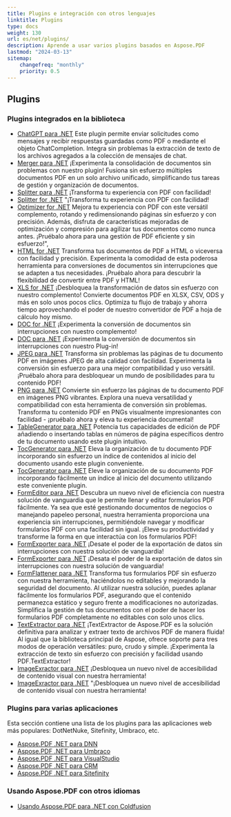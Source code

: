 ```yaml
---
title: Plugins e integración con otros lenguajes
linktitle: Plugins
type: docs
weight: 130
url: es/net/plugins/
description: Aprende a usar varios plugins basados en Aspose.PDF
lastmod: "2024-03-13"
sitemap:
    changefreq: "monthly"
    priority: 0.5
---
```


## Plugins

### Plugins integrados en la biblioteca

* [ChatGPT para .NET](chatgpt/) Este plugin permite enviar solicitudes como mensajes y recibir respuestas guardadas como PDF o mediante el objeto ChatCompletion. Integra sin problemas la extracción de texto de los archivos agregados a la colección de mensajes de chat.
* [Merger para .NET](merger/) ¡Experimenta la consolidación de documentos sin problemas con nuestro plugin! Fusiona sin esfuerzo múltiples documentos PDF en un solo archivo unificado, simplificando tus tareas de gestión y organización de documentos.
* [Splitter para .NET](splitter/) ¡Transforma tu experiencia con PDF con facilidad!
* [Splitter for .NET](splitter/) "¡Transforma tu experiencia con PDF con facilidad!
* [Optimizer for .NET](optimizer/) Mejora tu experiencia con PDF con este versátil complemento, rotando y redimensionando páginas sin esfuerzo y con precisión. Además, disfruta de características mejoradas de optimización y compresión para agilizar tus documentos como nunca antes. ¡Pruébalo ahora para una gestión de PDF eficiente y sin esfuerzo!",
* [HTML for .NET](html/) Transforma tus documentos de PDF a HTML o viceversa con facilidad y precisión. Experimenta la comodidad de esta poderosa herramienta para conversiones de documentos sin interrupciones que se adapten a tus necesidades. ¡Pruébalo ahora para descubrir la flexibilidad de convertir entre PDF y HTML!
* [XLS for .NET](xls/) ¡Desbloquea la transformación de datos sin esfuerzo con nuestro complemento! Convierte documentos PDF en XLSX, CSV, ODS y más en solo unos pocos clics. Optimiza tu flujo de trabajo y ahorra tiempo aprovechando el poder de nuestro convertidor de PDF a hoja de cálculo hoy mismo.
* [DOC for .NET](doc/) ¡Experimenta la conversión de documentos sin interrupciones con nuestro complemento!
* [DOC para .NET](doc/) ¡Experimenta la conversión de documentos sin interrupciones con nuestro Plug-in!
* [JPEG para .NET](jpeg/) Transforma sin problemas las páginas de tu documento PDF en imágenes JPEG de alta calidad con facilidad. Experimenta la conversión sin esfuerzo para una mejor compatibilidad y uso versátil. ¡Pruébalo ahora para desbloquear un mundo de posibilidades para tu contenido PDF!
* [PNG para .NET](png/) Convierte sin esfuerzo las páginas de tu documento PDF en imágenes PNG vibrantes. Explora una nueva versatilidad y compatibilidad con esta herramienta de conversión sin problemas. Transforma tu contenido PDF en PNGs visualmente impresionantes con facilidad - ¡pruébalo ahora y eleva tu experiencia documental!
* [TableGenerator para .NET](tablegenerator/) Potencia tus capacidades de edición de PDF añadiendo o insertando tablas en números de página específicos dentro de tu documento usando este plugin intuitivo.
* [TocGenerator para .NET](tocgenerator/) Eleva la organización de tu documento PDF incorporando sin esfuerzo un índice de contenidos al inicio del documento usando este plugin conveniente.
* [TocGenerator para .NET](tocgenerator/) Eleve la organización de su documento PDF incorporando fácilmente un índice al inicio del documento utilizando este conveniente plugin.
* [FormEditor para .NET](formeditor/) Descubra un nuevo nivel de eficiencia con nuestra solución de vanguardia que le permite llenar y editar formularios PDF fácilmente. Ya sea que esté gestionando documentos de negocios o manejando papeleo personal, nuestra herramienta proporciona una experiencia sin interrupciones, permitiéndole navegar y modificar formularios PDF con una facilidad sin igual. ¡Eleve su productividad y transforme la forma en que interactúa con los formularios PDF!
* [FormExporter para .NET](formexporter/) ¡Desate el poder de la exportación de datos sin interrupciones con nuestra solución de vanguardia!
* [FormExporter para .NET](formexporter/) ¡Desata el poder de la exportación de datos sin interrupciones con nuestra solución de vanguardia!
* [FormFlattener para .NET](formflattener/) Transforma tus formularios PDF sin esfuerzo con nuestra herramienta, haciéndolos no editables y mejorando la seguridad del documento. Al utilizar nuestra solución, puedes aplanar fácilmente los formularios PDF, asegurando que el contenido permanezca estático y seguro frente a modificaciones no autorizadas. Simplifica la gestión de tus documentos con el poder de hacer los formularios PDF completamente no editables con solo unos clics.
* [TextExtractor para .NET](textextractor/) ¡TextExtractor de Aspose.PDF es la solución definitiva para analizar y extraer texto de archivos PDF de manera fluida! Al igual que la biblioteca principal de Aspose, ofrece soporte para tres modos de operación versátiles: puro, crudo y simple. ¡Experimenta la extracción de texto sin esfuerzo con precisión y facilidad usando PDF.TextExtractor!
* [ImageExractor para .NET](imageextractor/) ¡Desbloquea un nuevo nivel de accesibilidad de contenido visual con nuestra herramienta!
* [ImageExractor para .NET](imageextractor/) "¡Desbloquea un nuevo nivel de accesibilidad de contenido visual con nuestra herramienta!

### Plugins para varias aplicaciones

Esta sección contiene una lista de los plugins para las aplicaciones web más populares: DotNetNuke, Sitefinity, Umbraco, etc.

* [Aspose.PDF .NET para DNN](/pdf/net/aspose-pdf-net-for-dnn/)
* [Aspose.PDF .NET para Umbraco](/pdf/net/aspose-pdf-net-for-umbraco/)
* [Aspose.PDF .NET para VisualStudio](/pdf/net/aspose-pdf-net-for-visualstudio/)
* [Aspose.PDF .NET para CRM](/pdf/net/aspose-pdf-net-for-crm/)
* [Aspose.PDF .NET para Sitefinity](/pdf/net/aspose-pdf-net-for-sitefinity/)

### Usando Aspose.PDF con otros idiomas

* [Usando Aspose.PDF para .NET con Coldfusion](/pdf/net/aspose-pdf-net-for-coldfusion/)

